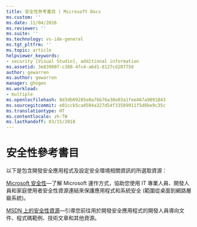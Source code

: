 ```yaml
---
title: 安全性參考書目 | Microsoft Docs
ms.custom: ''
ms.date: 11/04/2016
ms.reviewer: ''
ms.suite: ''
ms.technology: vs-ide-general
ms.tgt_pltfrm: ''
ms.topic: article
helpviewer_keywords:
- security [Visual Studio], additional information
ms.assetid: 3e839007-c388-4fc4-a6d1-8127cd207750
author: gewarren
ms.author: gewarren
manager: ghogen
ms.workload:
- multiple
ms.openlocfilehash: 8d3db09285e0a7bb76a38e03a1fee467a9891843
ms.sourcegitcommit: e01ccb5ca4504a327d54f33589911f5d8be9c35c
ms.translationtype: HT
ms.contentlocale: zh-TW
ms.lasthandoff: 03/15/2018
---
```

# <a name="security-bibliography"></a>安全性參考書目

以下是包含開發安全應用程式及設定安全環境相關資訊的所選取資源：

[Microsoft 安全性](https://www.microsoft.com/security/default.aspx)&mdash;了解 Microsoft 運作方式，協助您使用 IT 專業人員、開發人員和家庭使用者安全性資源連結來保護應用程式和系統安全 (範圍從桌面到網路層級系統)。

[MSDN 上的安全性資源](https://technet.microsoft.com/security/)&mdash;引導您前往用於開發安全應用程式的開發人員導向文件、程式碼範例、技術文章和其他資源。